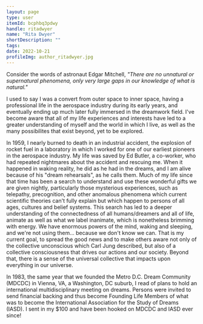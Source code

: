 ```yaml
---
layout: page
type: user
itemId: bcphbq3pdwy
handle: ritadwyer
name: "Rita Dwyer"
shortDescription: ""
tags:
date: 2022-10-21
profileImg: author_ritadwyer.jpg
---
```


Consider the words of astronaut Edgar Mitchell, _"There are no unnatural or supernatural phenomena, only very large gaps in our knowledge of what is natural."_

I used to say I was a convert from outer space to inner space, having a professional life in the aerospace industry during its early years, and eventually ending up much later fully immersed in the dreamwork field. I've become aware that all of my life experiences and interests have led to a greater understanding of myself and the world in which I live, as well as the many possibilites that exist beyond, yet to be explored.

In 1959, I nearly burned to death in an industrial accident, the explosion of rocket fuel in a laboratory in which I worked for one of our earliest pioneers in the aerospace industry. My life was saved by Ed Butler, a co-worker, who had repeated nightmares about the accident and rescuing me. When it happened in waking reality, he did as he had in the dreams, and I am alive because of his "dream rehearsals", as he calls them. Much of my life since that time has been a search to understand and use these wonderful gifts we are given nightly, particularly those mysterious experiences, such as telepathy, precognition, and other anomalous phenomena which current scientific theories can't fully explain but which happen to persons of all ages, cultures and belief systems. This search has led to a deeper understanding of the connectedness of all humans/dreamers and all of life, animate as well as what we label inanimate, which is nonetheless brimming with energy. We have enormous powers of the mind, waking and sleeping, and we're not using them... because we don't know we can. That is my current goal, to spread the good news and to make others aware not only of the collective unconscious which Carl Jung described, but also of a collective consciousness that drives our actions and our society. Beyond that, there is a sense of the universal collective that impacts upon everything in our universe.

In 1983, the same year that we founded the Metro D.C. Dream Community (MDCDC) in Vienna, VA, a Washington, DC suburb, I read of plans to hold an international multidisciplinary meeting on dreams. Persons were invited to send financial backing and thus become Founding Life Members of what was to become the International Association for the Study of Dreams (IASD). I sent in my $100 and have been hooked on MDCDC and IASD ever since!
